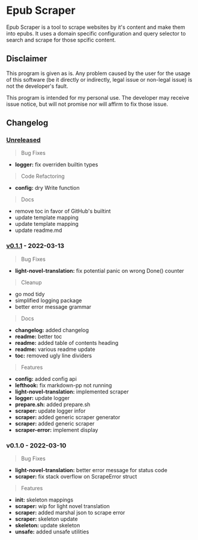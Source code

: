 # Epub Scraper

Epub Scraper is a tool to scrape websites by it's content and make them into epubs. It uses a domain specific configuration and query selector to search and scrape for those spcific content.

## Disclaimer

This program is given as is. Any problem caused by the user for the usage of this software (be it directly or indirectly, legal issue or non-legal issue) is not the developer's fault.

This program is intended for my personal use. The developer may receive issue notice, but will not promise nor will affirm to fix those issue.

## Changelog

<a name="unreleased"></a>
### [Unreleased]

> Bug Fixes
- **logger:** fix overriden builtin types

> Code Refactoring
- **config:** dry Write function

> Docs
- remove toc in favor of GitHub's builtint
- update template mapping
- update template mapping
- update readme.md


<a name="v0.1.1"></a>
### [v0.1.1] - 2022-03-13

> Bug Fixes
- **light-novel-translation:** fix potential panic on wrong Done() counter

> Cleanup
- go mod tidy
- simplified logging package
- better error message grammar

> Docs
- **changelog:** added changelog
- **readme:** better toc
- **readme:** added table of contents heading
- **readme:** various readme update
- **toc:** removed ugly line dividers

> Features
- **config:** added config api
- **lefthook:** fix markdown-pp not running
- **light-novel-translation:** implemented scraper
- **logger:** update logger
- **prepare.sh:** added prepare.sh
- **scraper:** update logger infor
- **scraper:** added generic scraper generator
- **scraper:** added generic scraper
- **scraper-error:** implement display


<a name="v0.1.0"></a>
### v0.1.0 - 2022-03-10

> Bug Fixes
- **light-novel-translation:** better error message for status code
- **scraper:** fix stack overflow on ScrapeError struct

> Features
- **init:** skeleton mappings
- **scraper:** wip for light novel translation
- **scraper:** added marshal json to scrape error
- **scraper:** skeleton update
- **skeleton:** update skeleton
- **unsafe:** added unsafe utilities


[Unreleased]: https://github.com/tigorlazuardi/epub-scraper/compare/v0.1.1...HEAD
[v0.1.1]: https://github.com/tigorlazuardi/epub-scraper/compare/v0.1.0...v0.1.1

